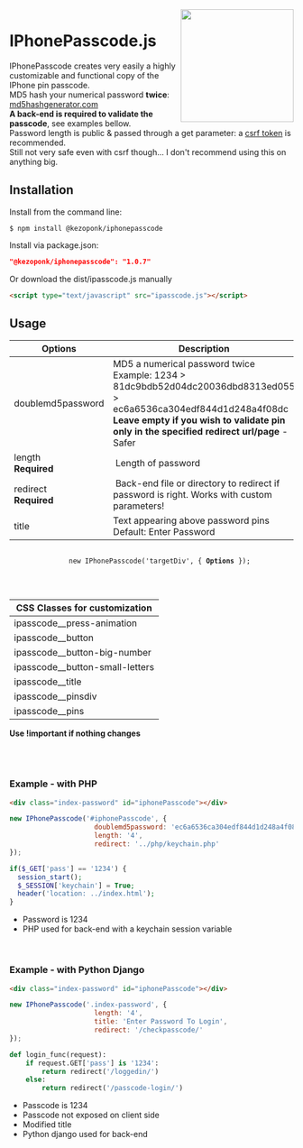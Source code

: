 <img width="200" align="right" src="https://user-images.githubusercontent.com/40474222/112726901-00cb9700-8f20-11eb-8dd8-d73d9a8d3473.png">

# IPhonePasscode.js
IPhonePasscode creates very easily a highly customizable and functional copy of the IPhone pin passcode.<br>
MD5 hash your numerical password **twice**: <a href="https://www.md5hashgenerator.com"> md5hashgenerator.com </a><br>
**A back-end is required to validate the passcode**, see examples bellow.
<br>Password length is public & passed through a get parameter: a <a href="https://portswigger.net/web-security/csrf/tokens">csrf token</a> is recommended.
<br>Still not very safe even with csrf though... I don't recommend using this on anything big.
<br>

## Installation
Install from the command line:
```shell
$ npm install @kezoponk/iphonepasscode
```
Install via package.json:
```json
"@kezoponk/iphonepasscode": "1.0.7" 
```
Or download the dist/ipasscode.js manually
```html
<script type="text/javascript" src="ipasscode.js"></script>
```

## Usage

| Options | Description |
| --- | --- |
| doublemd5password <br> | MD5 a numerical password twice <br> Example: 1234 > 81dc9bdb52d04dc20036dbd8313ed055 > ec6a6536ca304edf844d1d248a4f08dc<br>**Leave empty if you wish to validate pin only in the specified redirect url/page** - Safer |
| length <br> **Required** | Length of password |
| redirect <br> **Required** | Back-end file or directory to redirect if password is right. Works with custom parameters! |
| title | Text appearing above password pins <br>Default: Enter Password |

<p align="center">
  <code>
    new IPhonePasscode('targetDiv', { <strong>Options</strong> });
  </code>
</p>

<br>

| CSS Classes for customization | 
| --- |
| ipasscode__press-animation  |
| ipasscode__button |
| ipasscode__button-big-number |
| ipasscode__button-small-letters |
| ipasscode__title |
| ipasscode__pinsdiv |
| ipasscode__pins |

**Use !important if nothing changes**

<br><br>

### Example - with PHP
```html
<div class="index-password" id="iphonePasscode"></div>
```
```javascript
new IPhonePasscode('#iphonePasscode', {
                     doublemd5password: 'ec6a6536ca304edf844d1d248a4f08dc',
                     length: '4',
                     redirect: '../php/keychain.php'
});
```
```php
if($_GET['pass'] == '1234') {
  session_start();
  $_SESSION['keychain'] = True;
  header('location: ../index.html');
}
```
- Password is 1234
- PHP used for back-end with a keychain session variable
<br>

### Example - with Python Django
```html
<div class="index-password" id="iphonePasscode"></div>
```
```javascript
new IPhonePasscode('.index-password', {
                     length: '4',
                     title: 'Enter Password To Login',
                     redirect: '/checkpasscode/'
});
```
```python
def login_func(request):
    if request.GET['pass'] is '1234':
        return redirect('/loggedin/')
    else:
        return redirect('/passcode-login/')
```
- Passcode is 1234
- Passcode not exposed on client side
- Modified title
- Python django used for back-end
